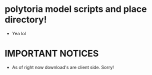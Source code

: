 # polytoria model scripts and place directory!
- Yea lol

# IMPORTANT NOTICES
- As of right now download's are client side. Sorry!
